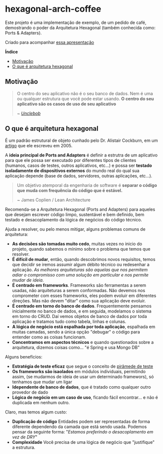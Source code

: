 # hexagonal-arch-coffee
Este projeto é uma implementação de exemplo, de um pedido de café, demostrando o poder da Arquitetura 
Hexagonal (também conhecida como: Ports &amp; Adapters).

Criado para acompanhar [essa apresentação](./docs/ppt.ppt)

**Índice**
* [Motivação](#Motivação)
* [O que é arquitetura hexagonal](O-que-é-arquitetura-hexagonal)

## Motivação

> O centro do seu aplicativo não é o seu banco de dados. Nem é uma ou qualquer estrutura que você pode estar usando. 
> **O centro do seu aplicativo são os casos de uso de seu aplicativo**
> 
> ~ *[Unclebob](https://blog.cleancoder.com/uncle-bob/2012/05/15/NODB.html)*

## O que é arquitetura hexagonal

É um padrão estrutural de objeto cunhado pelo Dr. Alistair Cockburn, em um 
[artigo](https://web.archive.org/web/20180822100852/http://alistair.cockburn.us/Hexagonal+architecture) que ele escreveu em 2005.

A **ideia principal de Ports and Adapters** é definir a estrutra de um aplicativo para que ele possa ser executado por 
diferentes tipos de clientes (humanos, casos de testes, outros aplicativos, etc...) e possa ser **testado isoladamente de dispositivos externos**
do mundo real do qual sua aplicação depende (base de dados, servidores, outras aplicações, etc...).

> Um objetivo atemporal da engenharia de software é **separar o código que muda com frequência do código que é estável.**
> 
> ~ James Coplien / Lean Architecture

Recomenda-se a Arquitetura Hexagonal (Ports and Adapters) para aqueles que desejam escrever código limpo, sustentável 
e bem definido, bem testado e desacoplamento da lógica de negócios do código técnico.

Ajuda a resolver, ou pelo menos mitigar, alguns problemas comuns de arquitetura:

* **As decisões são tomadas muito cedo**, muitas vezes no inicio do projeto, quando sabemos o mínimo sobre o problema
que temos que resolver.
* **É difícil de mudar**, então, quando descobrimos novos requisitos, temos que decidir se iremos assumir algum débito
técnico ou redesenhar a aplicação. *As melhores arquiteturas são aquelas que nos permitem adiar o compromisso com uma
solução em particular e nos permite mudar de ideia*.
* **É centrado em frameworks**. Frameworks são ferramentas a serem usadas, não arquiteturas a serem conformadas. 
Não devemos nos comprometer com esses frameworks, eles podem evoluir em diferentes direções. Mas não devem "ditar" como 
sua aplicação deve evoluir.
* **É centrado em torno do banco de dados**. Frequentemente pensamos inicialmente no banco de dados, e em seguida, 
modelamos o sistema em torno do CRUD. Daí vemos objetos de banco de dados por toda aplicação e tratamos tudo como tabela, 
linhas e colunas.
* **A lógica de negócio está espalhada por toda aplicação**, espalhada em muitas camadas, sendo a única opção "debugar" o código 
para entender como as coisas funcionam.
* **Concentramos em aspectos técnicos** e quando questionados sobre a arquitetura, dizemos coisas como... "é Spring e usa Mongo DB"

Alguns benefícios:

* **Estratégia de teste eficaz** que segue o conceito de [pirâmede de teste](https://martinfowler.com/bliki/TestPyramid.html)
* **Os frameworks são isaolados** em módulos individuais, permitindo assim, (se mudarmos de ideia de usar um determinado framewors), só tenhamos que mudar um ligar
* **Idependente de banco de dados**, que é tratado como qualquer outro provedor de dado
* **Lógica de negócio em um caso de uso**, ficando fácil encontrar... e não é duplicada em nenhum outro.

Claro, mas temos algum custo:

* **Duplicação de código** Entidades podem ser representadas de forma diferente dependendo da camada que está sendo usada.
Podemos pensar da seguinte forma: "*Estamos preferindo o desacoplamento em vez de DRY*"
* **Complexidade** Você precisa de uma lógica de negócio que "justifique" a estrutura. 

